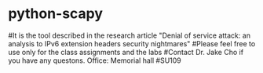 # python-scapy

#It is the tool described in the research article "Denial of service attack: an analysis to IPv6 extension headers security nightmares"
#Please feel free to use only for the class assignments and the labs
#Contact Dr. Jake Cho if you have any questons. Office: Memorial hall #SU109
